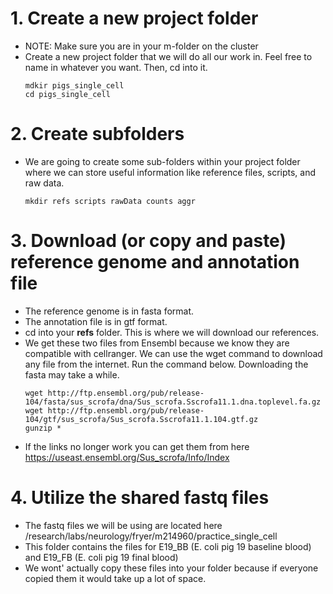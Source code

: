 # 1. Create a new project folder
- NOTE: Make sure you are in your m-folder on the cluster
- Create a new project folder that we will do all our work in.  Feel free to name in whatever you want.  Then, cd into it.
  ```
  mdkir pigs_single_cell
  cd pigs_single_cell
  ```
# 2. Create subfolders
- We are going to create some sub-folders within your project folder where we can store useful information like reference files, scripts, and raw data.
  ```
  mkdir refs scripts rawData counts aggr
  ```
# 3. Download (or copy and paste) reference genome and annotation file
- The reference genome is in fasta format.
- The annotation file is in gtf format.
- cd into your **refs** folder.  This is where we will download our references.
- We get these two files from Ensembl because we know they are compatible with cellranger.  We can use the wget command to download any file from the internet.  Run the command below.  Downloading the fasta may take a while.
  ```
  wget http://ftp.ensembl.org/pub/release-104/fasta/sus_scrofa/dna/Sus_scrofa.Sscrofa11.1.dna.toplevel.fa.gz
  wget http://ftp.ensembl.org/pub/release-104/gtf/sus_scrofa/Sus_scrofa.Sscrofa11.1.104.gtf.gz
  gunzip *
  ``` 
- If the links no longer work you can get them from here https://useast.ensembl.org/Sus_scrofa/Info/Index
# 4. Utilize the shared fastq files
- The fastq files we will be using are located here /research/labs/neurology/fryer/m214960/practice_single_cell
- This folder contains the files for E19_BB (E. coli pig 19 baseline blood) and E19_FB (E. coli pig 19 final blood)
- We wont' actually copy these files into your folder because if everyone copied them it would take up a lot of space.
